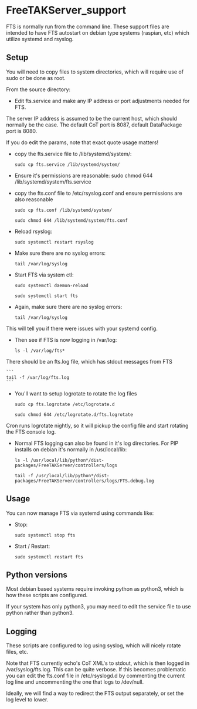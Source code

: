 # FreeTAKServer_support

FTS is normally run from the command line. These support files are intended to have FTS autostart on debian type systems (raspian, etc) which utilize systemd and rsyslog.



## Setup

You will need to copy files to system directories, which will require use of sudo or be done as root. 

From the source directory:

- Edit fts.service and make any IP address or port adjustments needed for FTS. 

The server IP address is assumed to be the current host, which should normally be the case. 
The default CoT port is 8087, default DataPackage port is 8080. 

If you do edit the params, note that exact quote usage matters! 

- copy the fts.service file to /lib/systemd/system/:

    ```
    sudo cp fts.service /lib/systemd/system/
    ```

- Ensure it's permissions are reasonable:
sudo chmod 644 /lib/systemd/system/fts.service
- copy the fts.conf file to /etc/rsyslog.conf and ensure permissions are also reasonable
    ```
    sudo cp fts.conf /lib/systemd/system/

    sudo chmod 644 /lib/systemd/system/fts.conf
    ```

- Reload rsyslog:  
    ```
    sudo systemctl restart rsyslog
    ```

- Make sure there are no syslog errors:
    ```
    tail /var/log/syslog
    ```

- Start FTS via system ctl:

    ```
    sudo systemctl daemon-reload 

    sudo systemctl start fts
    ```

- Again, make sure there are no syslog errors:

    ```
    tail /var/log/syslog
    ```

This will tell you if there were issues with your systemd config. 

- Then see if FTS is now logging in /var/log:
    ```
    ls -l /var/log/fts*
    ```

There should be an fts.log file, which has stdout messages from FTS

    ```
    tail -f /var/log/fts.log
    ```

- You'll want to setup logrotate to rotate the log files
    ```
    sudo cp fts.logrotate /etc/logrotate.d

    sudo chmod 644 /etc/logrotate.d/fts.logrotate
    ```

Cron runs logrotate nightly, so it will pickup the config file and start rotating the FTS console log. 

- Normal FTS logging can also be found in it's log directories. For PIP installs on debian it's normally in /usr/local/lib:

    ```
    ls -l /usr/local/lib/python*/dist-packages/FreeTAKServer/controllers/logs

    tail -f /usr/local/lib/python*/dist-packages/FreeTAKServer/controllers/logs/FTS.debug.log
    ```

## Usage
You can now manage FTS via systemd using commands like:
- Stop:
    ```
    sudo systemctl stop fts
    ```

- Start / Restart:
    ```
    sudo systemctl restart fts
    ```

## Python versions
Most debian based systems require invoking python as python3, which is how these scripts are configured. 

If your system has only python3, you may need to edit the service file to use python rather than python3. 

## Logging

These scripts are configured to log using syslog, which will nicely rotate files, etc. 

Note that FTS currently echo's CoT XML's to stdout, which is then logged in /var/syslog/fts.log. This 
can be quite verbose. If this becomes problematic you can edit the fts.conf file in /etc/rsyslogd.d
by commenting the current log line and uncommenting the one that logs to /dev/null. 

Ideally, we will find a way to redirect the FTS output separately, or set the log level to lower. 
